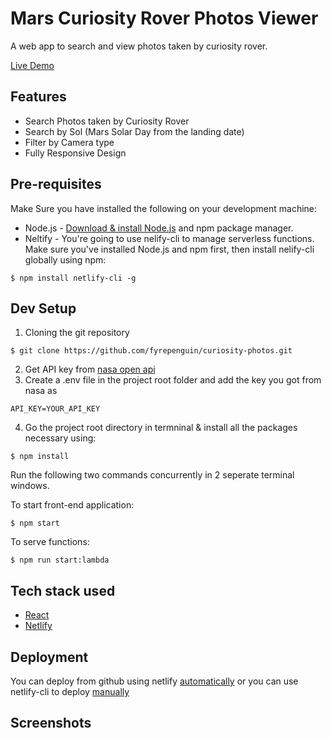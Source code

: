 # Mars Curiosity Rover Photos Viewer
A web app to search and view photos taken by curiosity rover.

[Live Demo](https://tender-noether.netlify.app/)

## Features
* Search Photos taken by Curiosity Rover
* Search by Sol (Mars Solar Day from the landing date)
* Filter by Camera type
* Fully Responsive Design

## Pre-requisites
Make Sure  you have installed the following on your development machine:
* Node.js - [Download & install Node.js](https://nodejs.org/en/download/) and npm package manager. 
* Neltify - You're going to use nelify-cli to manage serverless functions. Make sure you've installed Node.js and npm first, then install nelify-cli globally using npm:
```
$ npm install netlify-cli -g
```

## Dev Setup

1. Cloning the git repository 
```
$ git clone https://github.com/fyrepenguin/curiosity-photos.git
```
2. Get API key from [nasa open api](https://api.nasa.gov/index.html#apply-for-an-api-key)
3. Create a .env file in the project root folder and add the key you got from nasa as
```
API_KEY=YOUR_API_KEY
```
4. Go the project root directory in termninal &
install all the packages necessary using:

```
$ npm install
```

Run the following two commands concurrently in 2 seperate terminal windows.

To start front-end application:
```
$ npm start
```
To serve functions:
```
$ npm run start:lambda
```

## Tech stack used
* [React]()
* [Netlify]()

## Deployment

You can deploy from github using netlify [automatically](https://www.netlify.com/blog/2016/09/29/a-step-by-step-guide-deploying-on-netlify/) or you can use netlify-cli to deploy [manually](https://www.netlify.com/blog/2019/05/28/deploy-in-seconds-with-netlify-cli/)


## Screenshots


